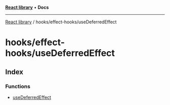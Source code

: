 [**React library**](../../../index.md) • **Docs**

***

[React library](../../../modules.md) / hooks/effect-hooks/useDeferredEffect

# hooks/effect-hooks/useDeferredEffect

## Index

### Functions

- [useDeferredEffect](functions/useDeferredEffect.md)
